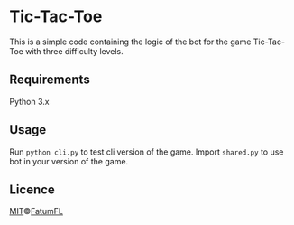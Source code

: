 # Tic-Tac-Toe
This is a simple code containing the logic of the bot for the game Tic-Tac-Toe with three difficulty levels.

## Requirements
Python 3.x

## Usage
Run `python cli.py` to test cli version of the game.
Import `shared.py` to use bot in your version of the game.

## Licence
[MIT](LICENCE)©[FatumFL](https://fatumfl.github.io)
